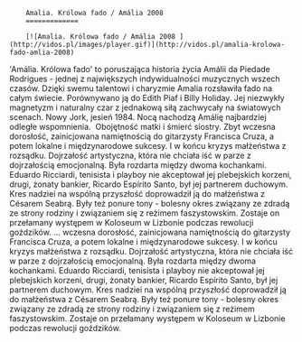 
        Amalia. Królowa fado / Amália 2008 
        =============
        
        [![Amalia. Królowa fado / Amália 2008 ](http://vidos.pl/images/player.gif)](http://vidos.pl/amalia-krolowa-fado-amlia-2008)
        
        
 'Amália. Królowa fado' to poruszająca historia życia Amálii da Piedade Rodrigues - jednej z największych indywidualności muzycznych wszech czasów. Dzięki swemu talentowi i charyzmie Amalia rozsławiła fado na całym świecie. Porównywano ją do Edith Piaf i Billy Holiday. Jej niezwykły magnetyzm i naturalny czar z jednakową siłą zachwycały na światowych scenach. Nowy Jork, jesień 1984. Nocą nachodzą Amálię najbardziej odległe wspomnienia.  Obojętność matki i śmierć siostry. Zbyt wczesna dorosłość, zainicjowana namiętnością do gitarzysty Francisca Cruza, a potem lokalne i międzynarodowe sukcesy. I w końcu kryzys małżeństwa z rozsądku. Dojrzałość artystyczna, która nie chciała iść w parze z dojrzałością emocjonalną. Była rozdarta między dwoma kochankami. Eduardo Ricciardi, tenisista i playboy nie akceptował jej plebejskich korzeni, drugi, żonaty bankier, Ricardo Espírito Santo, był jej partnerem duchowym. Kres nadziei na wspólną przyszłość doprowadził ją do małżeństwa z Césarem Seabrą. Były też ponure tony - bolesny okres związany ze zdradą ze strony rodziny i związaniem się z reżimem faszystowskim. Zostaje on przełamany występem w Koloseum w Lizbonie podczas rewolucji goździków.  ... wczesna dorosłość, zainicjowana namiętnością do gitarzysty Francisca Cruza, a potem lokalne i międzynarodowe sukcesy. I w końcu kryzys małżeństwa z rozsądku. Dojrzałość artystyczna, która nie chciała iść w parze z dojrzałością emocjonalną. Była rozdarta między dwoma kochankami. Eduardo Ricciardi, tenisista i playboy nie akceptował jej plebejskich korzeni, drugi, żonaty bankier, Ricardo Espírito Santo, był jej partnerem duchowym. Kres nadziei na wspólną przyszłość doprowadził ją do małżeństwa z Césarem Seabrą. Były też ponure tony - bolesny okres związany ze zdradą ze strony rodziny i związaniem się z reżimem faszystowskim. Zostaje on przełamany występem w Koloseum w Lizbonie podczas rewolucji goździków.
    